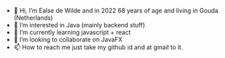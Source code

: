 - 👋 Hi, I’m Ealse de Wilde and in 2022 68 years of age and living in Gouda (Netherlands)
- 👀 I’m interested in Java (mainly backend stuff)
- 🌱 I’m currently learning javascript + react
- 💞️ I’m looking to collaborate on JavaFX 
- 📫 How to reach me just take my github id and at gmail to it.

<!---
ealsedewilde/ealsedewilde is a ✨ special ✨ repository because its `README.md` (this file) appears on your GitHub profile.
You can click the Preview link to take a look at your changes.
--->
